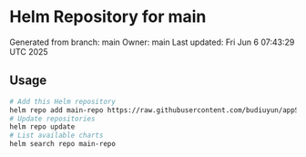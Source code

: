 # Helm Repository for main
Generated from branch: main
Owner: main
Last updated: Fri Jun  6 07:43:29 UTC 2025

## Usage
```bash
# Add this Helm repository
helm repo add main-repo https://raw.githubusercontent.com/budiuyun/appStore/helm-main/
# Update repositories
helm repo update
# List available charts
helm search repo main-repo
```
